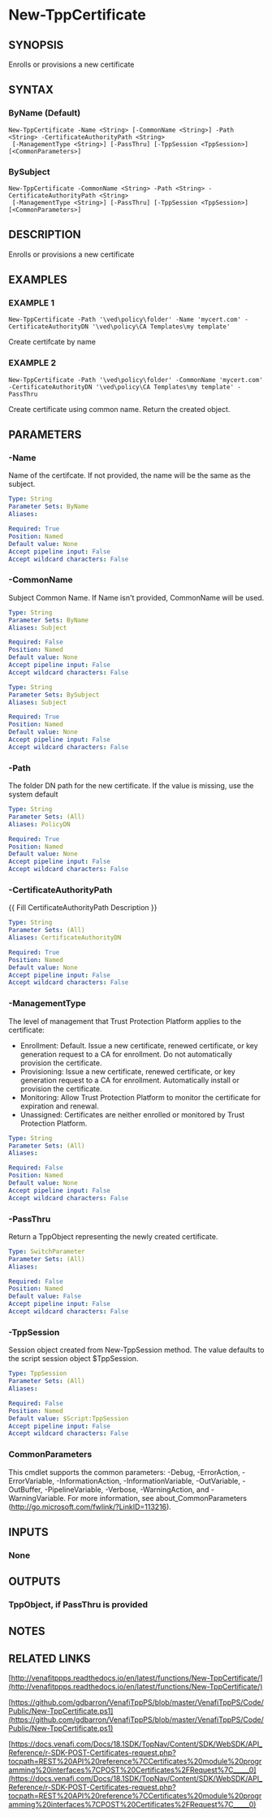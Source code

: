 # New-TppCertificate

## SYNOPSIS
Enrolls or provisions a new certificate

## SYNTAX

### ByName (Default)
```
New-TppCertificate -Name <String> [-CommonName <String>] -Path <String> -CertificateAuthorityPath <String>
 [-ManagementType <String>] [-PassThru] [-TppSession <TppSession>] [<CommonParameters>]
```

### BySubject
```
New-TppCertificate -CommonName <String> -Path <String> -CertificateAuthorityPath <String>
 [-ManagementType <String>] [-PassThru] [-TppSession <TppSession>] [<CommonParameters>]
```

## DESCRIPTION
Enrolls or provisions a new certificate

## EXAMPLES

### EXAMPLE 1
```
New-TppCertificate -Path '\ved\policy\folder' -Name 'mycert.com' -CertificateAuthorityDN '\ved\policy\CA Templates\my template'
```

Create certifcate by name

### EXAMPLE 2
```
New-TppCertificate -Path '\ved\policy\folder' -CommonName 'mycert.com' -CertificateAuthorityDN '\ved\policy\CA Templates\my template' -PassThru
```

Create certificate using common name. 
Return the created object.

## PARAMETERS

### -Name
Name of the certifcate. 
If not provided, the name will be the same as the subject.

```yaml
Type: String
Parameter Sets: ByName
Aliases:

Required: True
Position: Named
Default value: None
Accept pipeline input: False
Accept wildcard characters: False
```

### -CommonName
Subject Common Name. 
If Name isn't provided, CommonName will be used.

```yaml
Type: String
Parameter Sets: ByName
Aliases: Subject

Required: False
Position: Named
Default value: None
Accept pipeline input: False
Accept wildcard characters: False
```

```yaml
Type: String
Parameter Sets: BySubject
Aliases: Subject

Required: True
Position: Named
Default value: None
Accept pipeline input: False
Accept wildcard characters: False
```

### -Path
The folder DN path for the new certificate.
If the value is missing, use the system default

```yaml
Type: String
Parameter Sets: (All)
Aliases: PolicyDN

Required: True
Position: Named
Default value: None
Accept pipeline input: False
Accept wildcard characters: False
```

### -CertificateAuthorityPath
{{ Fill CertificateAuthorityPath Description }}

```yaml
Type: String
Parameter Sets: (All)
Aliases: CertificateAuthorityDN

Required: True
Position: Named
Default value: None
Accept pipeline input: False
Accept wildcard characters: False
```

### -ManagementType
The level of management that Trust Protection Platform applies to the certificate:
- Enrollment: Default.
Issue a new certificate, renewed certificate, or key generation request to a CA for enrollment.
Do not automatically provision the certificate.
- Provisioning:  Issue a new certificate, renewed certificate, or key generation request to a CA for enrollment.
Automatically install or provision the certificate.
- Monitoring:  Allow Trust Protection Platform to monitor the certificate for expiration and renewal.
- Unassigned: Certificates are neither enrolled or monitored by Trust Protection Platform.

```yaml
Type: String
Parameter Sets: (All)
Aliases:

Required: False
Position: Named
Default value: None
Accept pipeline input: False
Accept wildcard characters: False
```

### -PassThru
Return a TppObject representing the newly created certificate.

```yaml
Type: SwitchParameter
Parameter Sets: (All)
Aliases:

Required: False
Position: Named
Default value: False
Accept pipeline input: False
Accept wildcard characters: False
```

### -TppSession
Session object created from New-TppSession method. 
The value defaults to the script session object $TppSession.

```yaml
Type: TppSession
Parameter Sets: (All)
Aliases:

Required: False
Position: Named
Default value: $Script:TppSession
Accept pipeline input: False
Accept wildcard characters: False
```

### CommonParameters
This cmdlet supports the common parameters: -Debug, -ErrorAction, -ErrorVariable, -InformationAction, -InformationVariable, -OutVariable, -OutBuffer, -PipelineVariable, -Verbose, -WarningAction, and -WarningVariable. For more information, see about_CommonParameters (http://go.microsoft.com/fwlink/?LinkID=113216).

## INPUTS

### None
## OUTPUTS

### TppObject, if PassThru is provided
## NOTES

## RELATED LINKS

[http://venafitppps.readthedocs.io/en/latest/functions/New-TppCertificate/](http://venafitppps.readthedocs.io/en/latest/functions/New-TppCertificate/)

[https://github.com/gdbarron/VenafiTppPS/blob/master/VenafiTppPS/Code/Public/New-TppCertificate.ps1](https://github.com/gdbarron/VenafiTppPS/blob/master/VenafiTppPS/Code/Public/New-TppCertificate.ps1)

[https://docs.venafi.com/Docs/18.1SDK/TopNav/Content/SDK/WebSDK/API_Reference/r-SDK-POST-Certificates-request.php?tocpath=REST%20API%20reference%7CCertificates%20module%20programming%20interfaces%7CPOST%20Certificates%2FRequest%7C_____0](https://docs.venafi.com/Docs/18.1SDK/TopNav/Content/SDK/WebSDK/API_Reference/r-SDK-POST-Certificates-request.php?tocpath=REST%20API%20reference%7CCertificates%20module%20programming%20interfaces%7CPOST%20Certificates%2FRequest%7C_____0)

